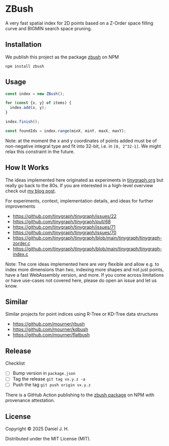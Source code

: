 # ZBush

A very fast spatial index for 2D points based on a Z-Order space filling curve and BIGMIN search space pruning.


## Installation

We publish this project as the package [zbush](https://www.npmjs.com/package/zbush) on NPM

```
npm install zbush
```


## Usage

```ts
const index = new ZBush();

for (const {x, y} of items) {
  index.add(x, y);
}

index.finish();

const foundIds = index.range(minX, minY, maxX, maxY);
```

Note: at the moment the x and y coordinates of points added must be of non-negative integral type and fit into 32-bit, i.e. in `[0, 2^32-1]`.
We might relax this constraint in the future.


## How It Works

The ideas implemented here originated as experiments in [tinygraph.org](https://tinygraph.org) but really go back to the 80s.
If you are interested in a high-level overview check out [my blog post](https://www.openstreetmap.org/user/daniel-j-h/diary/406584).

For experiments, context, implementation details, and ideas for further improvements
- https://github.com/tinygraph/tinygraph/issues/22
- https://github.com/tinygraph/tinygraph/pull/68
- https://github.com/tinygraph/tinygraph/issues/71
- https://github.com/tinygraph/tinygraph/issues/70
- https://github.com/tinygraph/tinygraph/blob/main/tinygraph/tinygraph-zorder.c
- https://github.com/tinygraph/tinygraph/blob/main/tinygraph/tinygraph-index.c

Note: The core ideas implemented here are very flexible and allow e.g. to index more dimensions than two, indexing more shapes and not just points, have a fast WebAssembly version, and more.
If you come across limitations or have use-cases not covered here, please do open an issue and let us know.


## Similar

Similar projects for point indices using R-Tree or KD-Tree data structures
- https://github.com/mourner/rbush
- https://github.com/mourner/kdbush
- https://github.com/mourner/flatbush


## Release

Checklist
- [ ] Bump version in `package.json`
- [ ] Tag the release `git tag vx.y.z -a`
- [ ] Push the tag `git push origin vx.y.z`

There is a GitHub Action publishing to the [zbush package](https://www.npmjs.com/package/zbush) on NPM with provenance attestation.


## License

Copyright © 2025 Daniel J. H.

Distributed under the MIT License (MIT).
